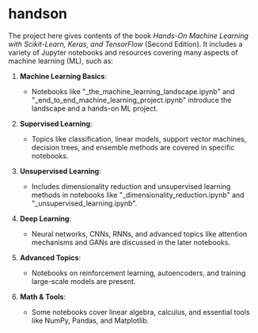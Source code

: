 # handson
The project here gives contents of the book *Hands-On Machine Learning with Scikit-Learn, Keras, and TensorFlow* (Second Edition). It includes a variety of Jupyter notebooks and resources covering many aspects of machine learning (ML), such as:

1. **Machine Learning Basics**:
   - Notebooks like "_the_machine_learning_landscape.ipynb" and "_end_to_end_machine_learning_project.ipynb" introduce the landscape and a hands-on ML project.

2. **Supervised Learning**:
   - Topics like classification, linear models, support vector machines, decision trees, and ensemble methods are covered in specific notebooks.

3. **Unsupervised Learning**:
   - Includes dimensionality reduction and unsupervised learning methods in notebooks like "_dimensionality_reduction.ipynb" and "_unsupervised_learning.ipynb".

4. **Deep Learning**:
   - Neural networks, CNNs, RNNs, and advanced topics like attention mechanisms and GANs are discussed in the later notebooks.

5. **Advanced Topics**:
   - Notebooks on reinforcement learning, autoencoders, and training large-scale models are present.

6. **Math & Tools**:
   - Some notebooks cover linear algebra, calculus, and essential tools like NumPy, Pandas, and Matplotlib.

